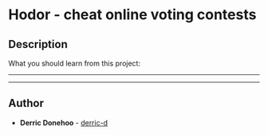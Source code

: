 # Hodor - cheat online voting contests

## Description
What you should learn from this project:

---






---

## Author
* **Derric Donehoo** - [derric-d](https://github.com/derric-d)
